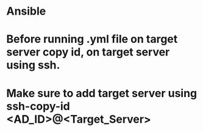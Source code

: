 # Ansible
# Before running .yml file on target server copy id, on target server using ssh.
# Make sure to add target server using ssh-copy-id <AD_ID>@<Target_Server>
